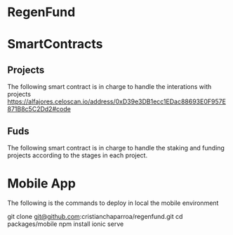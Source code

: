 # RegenFund


# SmartContracts

## Projects

The following smart contract is in charge to handle the interations with projects
https://alfajores.celoscan.io/address/0xD39e3DB1ecc1EDac88693E0F957E871B8c5C2Dd2#code


## Fuds

The following smart contract is in charge to handle the staking and funding projects
according to the stages in each project. 


# Mobile App

The following is the commands to deploy in local the mobile environment

git clone git@github.com:cristianchaparroa/regenfund.git
cd  packages/mobile
npm install 
ionic serve

